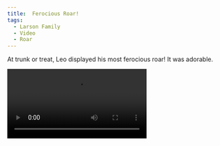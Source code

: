 ```yaml
---
title:  Ferocious Roar!
tags:
  - Larson Family
  - Video
  - Roar
---
```


At trunk or treat, Leo displayed his most ferocious roar!  It was adorable.     

<!--more-->

<div>
    <video width="320" controls> 
      <source src="/theme/img/Roar.mp4" type=video/mp4>
    </video>
</div>




